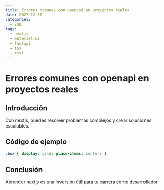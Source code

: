 ```yaml
---
title: Errores comunes con openapi en proyectos reales
date: 2027-12-30
categories:
  - iOS
tags:
  - nextjs
  - material-ui
  - fastapi
  - ios
  - rest
---
```


# Errores comunes con openapi en proyectos reales

## Introducción

Con nextjs, puedes resolver problemas complejos y crear soluciones escalables.

## Código de ejemplo

```css
.box { display: grid; place-items: center; }
```

## Conclusión

Aprender nextjs es una inversión útil para tu carrera como desarrollador.